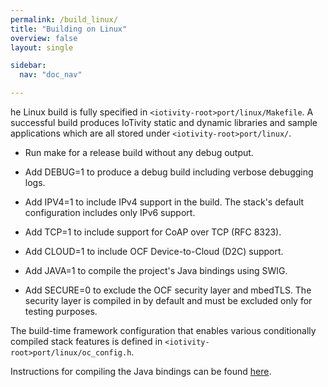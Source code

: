 ```yaml
---
permalink: /build_linux/
title: "Building on Linux"
overview: false
layout: single

sidebar:
  nav: "doc_nav"

---
```


he Linux build is fully specified in ``<iotivity-root>port/linux/Makefile``.
A successful build produces IoTivity static and dynamic libraries and sample applications which are all stored under ``<iotivity-root>port/linux/``.

* Run make for a release build without any debug output.

* Add DEBUG=1 to produce a debug build including verbose debugging logs.

* Add IPV4=1 to include IPv4 support in the build. The stack's default configuration includes only IPv6 support.

* Add TCP=1 to include support for CoAP over TCP (RFC 8323).

* Add CLOUD=1 to include OCF Device-to-Cloud (D2C) support.

* Add JAVA=1 to compile the project's Java bindings using SWIG.

* Add SECURE=0 to exclude the OCF security layer and mbedTLS. The security layer is compiled in by default and must be excluded only for testing purposes.

The build-time framework configuration that enables various conditionally compiled stack features is defined in ``<iotivity-root>port/linux/oc_config.h``.

Instructions for compiling the Java bindings can be found [here](/build_java).
